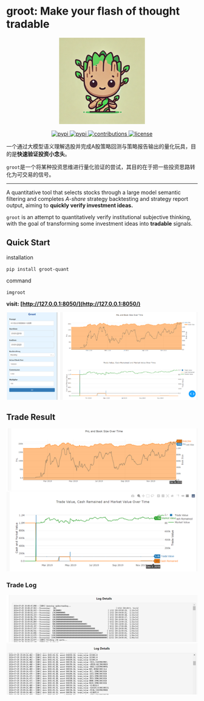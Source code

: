 # groot: Make your flash of thought tradable
<p align="center">
  <img src="https://raw.githubusercontent.com/JaneShine/groot/master/picture/logo.png" width="45%">
</p>

<p align="center">
  <a href="https://github.com/JaneShine/groot/stargazers/">
    <img src="https://img.shields.io/github/stars/JaneShine/groot" alt='pypi'>
  </a>
  <a href="https://pypi.org/project/groot-quant/">
    <img src="https://img.shields.io/badge/pypi-v0.1.4-brightgreen.svg?style=popout" alt='pypi'>
  </a>

  <a href="https://github.com/JaneShine/groot/issues">
    <img src="https://img.shields.io/badge/contributions-welcome-brightgreen.svg?style=popout" alt="contributions">
  </a>
  <a href="https://github.com/JaneShine/groot?tab=MIT-1-ov-file">
    <img src="https://img.shields.io/github/license/JaneShine/groot.svg?style=popout" alt="license">
  </a>
</p>

一个通过大模型语义理解选股并完成A股策略回测与策略报告输出的量化玩具，目的是**快速验证投资小念头**。

`groot`是一个将某种投资思维进行量化验证的尝试，其目的在于把一些投资思路转化为可交易的信号。

---
 A quantitative tool that selects stocks through a large model semantic filtering and completes *A-share* strategy backtesting and strategy report output, aiming to **quickly verify investment ideas.**

`groot` is an attempt to quantitatively verify institutional subjective thinking, with the goal of transforming some investment ideas into **tradable** signals.

## Quick Start 
installation
```
pip install groot-quant
```
command
```bash
imgroot
```
**visit: [http://127.0.0.1:8050/](http://127.0.0.1:8050/)**

![alt text](https://raw.githubusercontent.com/JaneShine/groot/master/picture/start.png)
## Trade Result
![alt text](https://raw.githubusercontent.com/JaneShine/groot/master/picture/pnl.png)
![alt text](https://raw.githubusercontent.com/JaneShine/groot/master/picture/trade.png)

### Trade Log
![alt text](https://raw.githubusercontent.com/JaneShine/groot/master/picture/log0.png)
![alt text](https://raw.githubusercontent.com/JaneShine/groot/master/picture/log1.png)
